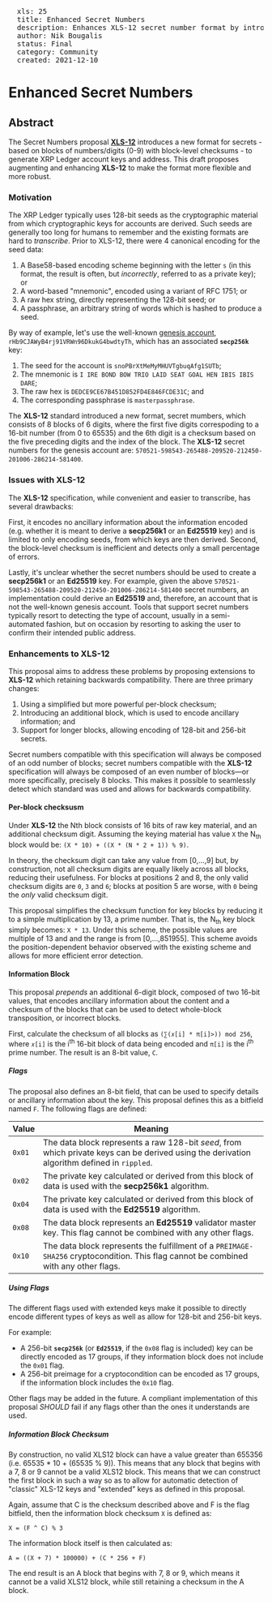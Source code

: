 <pre>
  xls: 25
  title: Enhanced Secret Numbers
  description: Enhances XLS-12 secret number format by introducing an additional block for encoding ancillary information, and supporingt for longer secrets.
  author: Nik Bougalis <nikb@bougalis.net>
  status: Final
  category: Community
  created: 2021-12-10
</pre>

# Enhanced Secret Numbers

## Abstract

The Secret Numbers proposal **<a href="https://github.com/XRPLF/XRPL-Standards/tree/master/XLS-12">XLS-12</a>** introduces a new format for secrets - based on blocks of numbers/digits (0-9) with block-level checksums - to generate XRP Ledger account keys and address. This draft proposes augmenting and enhancing **XLS-12** to make the format more flexible and more robust.

### Motivation

The XRP Ledger typically uses 128-bit seeds as the cryptographic material from which cryptographic keys for accounts are derived. Such seeds are generally too long for humans to remember and the existing formats are hard to <em>transcribe</em>. Prior to XLS-12, there were 4 canonical encoding for the seed data:

1. A Base58-based encoding scheme beginning with the letter `s` (in this format, the result is often, but _incorrectly_, referred to as a private key); or
2. A word-based "mnemonic", encoded using a variant of RFC 1751; or
3. A raw hex string, directly representing the 128-bit seed; or
4. A passphrase, an arbitrary string of words which is hashed to produce a seed.

By way of example, let's use the well-known [genesis account](https://xrpl.org/accounts.html#special-addresses), `rHb9CJAWyB4rj91VRWn96DkukG4bwdtyTh`, which has an associated **`secp256k`** key:

1. The seed for the account is `snoPBrXtMeMyMHUVTgbuqAfg1SUTb`;
2. The mnemonic is `I IRE BOND BOW TRIO LAID SEAT GOAL HEN IBIS IBIS DARE`;
3. The raw hex is `DEDCE9CE67B451D852FD4E846FCDE31C`; and
4. The corresponding passphrase is `masterpassphrase`.

The **XLS-12** standard introduced a new format, secret mumbers, which consists of 8 blocks of 6 digits, where the first five digits correspoding to a 16-bit number (from 0 to 65535) and the 6th digit is a checksum based on the five preceding digits and the index of the block. The **XLS-12** secret numbers for the genesis account are: `570521-598543-265488-209520-212450-201006-286214-581400`.

### Issues with XLS-12

The **XLS-12** specification, while convenient and easier to transcribe, has several drawbacks:

First, it encodes no ancillary information about the information encoded (e.g. whether it is meant to derive a **secp256k1** or an **Ed25519** key) and is limited to only encoding seeds, from which keys are then derived. Second, the block-level checksum is inefficient and detects only a small percentage of errors.

Lastly, it's unclear whether the secret numbers should be used to create a **secp256k1** or an **Ed25519** key. For example, given the above `570521-598543-265488-209520-212450-201006-286214-581400` secret numbers, an implementation could derive an **Ed25519** and, therefore, an account that is not the well-known genesis account. Tools that support secret numbers typically resort to detecting the type of account, usually in a semi- automated fashion, but on occasion by resorting to asking the user to confirm their intended public address.

### Enhancements to XLS-12

This proposal aims to address these problems by proposing extensions to **XLS-12** which retaining backwards compatibility. There are three primary changes:

1. Using a simplified but more powerful per-block checksum;
2. Introducing an additional block, which is used to encode ancillary information; and
3. Support for longer blocks, allowing encoding of 128-bit and 256-bit secrets.

Secret numbers compatible with this specification will always be composed of an odd number of blocks; secret numbers compatible with the **XLS-12** specification will always be composed of an even number of blocks&mdash;or more specifically, precisely 8 blocks. This makes it possible to seamlessly detect which standard was used and allows for backwards compatibility.

#### Per-block checksusm

Under **XLS-12** the Nth block consists of 16 bits of raw key material, and an additional checksum digit. Assuming the keying material has value `X` the N<sub>th</sub> block would be: `(X * 10) + ((X * (N * 2 + 1)) % 9)`.

In theory, the checksum digit can take any value from [0,...,9] but, by construction, not all checksum digits are equally likely across all blocks, reducing their usefulness. For blocks at positions 2 and 8, the only valid checksum digits are `0`, `3` and `6`; blocks at position 5 are worse, with `0` being the _only_ valid checksum digit.

This proposal simplifies the checksum function for key blocks by reducing it to a simple multiplication by 13, a prime number. That is, the N<sub>th</sub> key block simply becomes: `X * 13`. Under this scheme, the possible values are multiple of 13 and and the range is from [0,...,851955]. This scheme avoids the position-dependent behavior observed with the existing scheme and allows for more efficient error detection.

#### Information Block

This proposal _prepends_ an additional 6-digit block, composed of two 16-bit values, that encodes ancillary information about the content and a checksum of the blocks that can be used to detect whole-block transposition, or incorrect blocks.

First, calculate the checksum of all blocks as `(∑(𝑥[i] * π[i]>)) mod 256`, where `𝑥[i]` is the i<sup>th</sup> 16-bit block of data being encoded and `π[i]` is the i<sup>th</sup> prime number. The result is an 8-bit value, `C`.

##### Flags

The proposal also defines an 8-bit field, that can be used to specify details or ancillary information about the key. This proposal defines this as a bitfield named `F`. The following flags are defined:

| Value  | Meaning                                                                                                                                     |
| ------ | ------------------------------------------------------------------------------------------------------------------------------------------- |
| `0x01` | The data block represents a raw 128-bit _seed_, from which private keys can be derived using the derivation algorithm defined in `rippled`. |
| `0x02` | The private key calculated or derived from this block of data is used with the **secp256k1** algorithm.                                     |
| `0x04` | The private key calculated or derived from this block of data is used with the **Ed25519** algorithm.                                       |
| `0x08` | The data block represents an **Ed25519** validator master key. This flag cannot be combined with any other flags.                           |
| `0x10` | The data block represents the fulfillment of a `PREIMAGE-SHA256` cryptocondition. This flag cannot be combined with any other flags.        |

##### Using Flags

The different flags used with extended keys make it possible to directly encode different types of keys as well as allow for 128-bit and 256-bit keys.

For example:

- A 256-bit **`secp256k`** (or **`Ed25519`**, if the `0x08` flag is included) key can be directly encoded as 17 groups, if they information block does not include the `0x01` flag.
- A 256-bit preimage for a cryptocondition can be encoded as 17 groups, if the information block includes the `0x10` flag.

Other flags may be added in the future. A compliant implementation of this proposal _SHOULD_ fail if any flags other than the ones it understands are used.

##### Information Block Checksum

By construction, no valid XLS12 block can have a value greater than 655356 (i.e. 65535 \* 10 + (65535 % 9)). This means that any block that begins with a 7, 8 or 9 cannot be a valid XLS12 block. This means that we can construct the first block in such a way so as to allow for automatic detection of "classic" XLS-12 keys and "extended" keys as defined in this proposal.

Again, assume that C is the checksum described above and F is the flag bitfield, then the information block checksum `X` is defined as:

    X = (F ^ C) % 3

The information block itself is then calculated as:

    A = ((X + 7) * 100000) + (C * 256 + F)

The end result is an A block that begins with 7, 8 or 9, which means it cannot be a valid XLS12 block, while still retaining a checksum in the A block.
